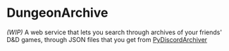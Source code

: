 # DungeonArchive

*(WIP)* A web service that lets you search through archives of your friends' D&D games, through JSON files that you get from [PyDiscordArchiver](https://github.com/IoIxD/PyDiscordArchiver)
